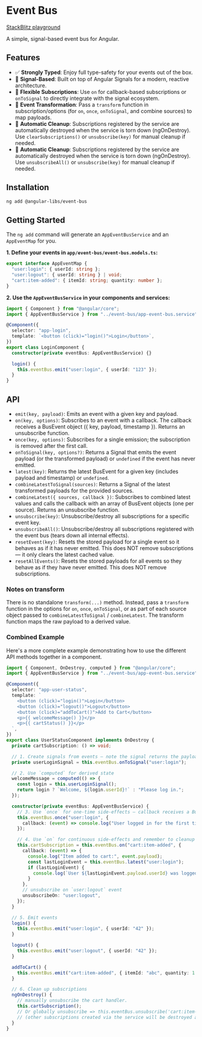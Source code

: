 # Event Bus

[StackBlitz playground](https://stackblitz.com/edit/angular-libs-event-bus?file=src%2Fmain.ts)

A simple, signal-based event bus for Angular.

## Features

- ✅ **Strongly Typed**: Enjoy full type-safety for your events out of the box.
- 🚀 **Signal-Based**: Built on top of Angular Signals for a modern, reactive architecture.
- 📡 **Flexible Subscriptions**: Use `on` for callback-based subscriptions or `onToSignal` to directly integrate with the signal ecosystem.
- 🔄 **Event Transformation**: Pass a `transform` function in subscription/options (for `on`, `once`, `onToSignal`, and combine sources) to map payloads.
- 🧹 **Automatic Cleanup**: Subscriptions registered by the service are automatically destroyed when the service is torn down (ngOnDestroy). Use `clearSubscriptions()` or `unsubscribe(key)` for manual cleanup if needed.
- 🧹 **Automatic Cleanup**: Subscriptions registered by the service are automatically destroyed when the service is torn down (ngOnDestroy). Use `unsubscribeAll()` or `unsubscribe(key)` for manual cleanup if needed.

## Installation

```bash
ng add @angular-libs/event-bus
```

## Getting Started

The `ng add` command will generate an `AppEventBusService` and an `AppEventMap` for you.

**1. Define your events in `app/event-bus/event-bus.models.ts`:**

```typescript
export interface AppEventMap {
  "user:login": { userId: string };
  "user:logout": { userId: string } | void;
  "cart:item-added": { itemId: string; quantity: number };
}
```

**2. Use the `AppEventBusService` in your components and services:**

```typescript
import { Component } from "@angular/core";
import { AppEventBusService } from "../event-bus/app-event-bus.service";

@Component({
  selector: "app-login",
  template: `<button (click)="login()">Login</button>`,
})
export class LoginComponent {
  constructor(private eventBus: AppEventBusService) {}

  login() {
    this.eventBus.emit("user:login", { userId: "123" });
  }
}
```

## API

- `emit(key, payload)`: Emits an event with a given key and payload.
- `on(key, options)`: Subscribes to an event with a callback. The callback receives a BusEvent object ({ key, payload, timestamp }). Returns an unsubscribe function.
- `once(key, options)`: Subscribes for a single emission; the subscription is removed after the first call.
- `onToSignal(key, options?)`: Returns a Signal that emits the event payload (or the transformed payload) or `undefined` if the event has never emitted.
- `latest(key)`: Returns the latest BusEvent for a given key (includes payload and timestamp) or `undefined`.
- `combineLatestToSignal(sources)`: Returns a Signal of the latest transformed payloads for the provided sources.
- `combineLatest({ sources, callback })`: Subscribes to combined latest values and calls the callback with an array of BusEvent objects (one per source). Returns an unsubscribe function.
- `unsubscribe(key)`: Unsubscribe/destroy all subscriptions for a specific event key.
- `unsubscribeAll()`: Unsubscribe/destroy all subscriptions registered with the event bus (tears down all internal effects).
- `resetEvent(key)`: Resets the stored payload for a single event so it behaves as if it has never emitted. This does NOT remove subscriptions — it only clears the latest cached value.
- `resetAllEvents()`: Resets the stored payloads for all events so they behave as if they have never emitted. This does NOT remove subscriptions.

### Notes on transform

There is no standalone `transform(...)` method. Instead, pass a `transform` function in the options for `on`, `once`, `onToSignal`, or as part of each source object passed to `combineLatestToSignal` / `combineLatest`. The transform function maps the raw payload to a derived value.

### Combined Example

Here's a more complete example demonstrating how to use the different API methods together in a component.

```typescript
import { Component, OnDestroy, computed } from "@angular/core";
import { AppEventBusService } from "../event-bus/app-event-bus.service";

@Component({
  selector: "app-user-status",
  template: `
    <button (click)="login()">Login</button>
    <button (click)="logout()">Logout</button>
    <button (click)="addToCart()">Add to Cart</button>
    <p>{{ welcomeMessage() }}</p>
    <p>{{ cartStatus() }}</p>
  `,
})
export class UserStatusComponent implements OnDestroy {
  private cartSubscription: () => void;

  // 1. Create signals from events — note the signal returns the payload (or undefined)
  private userLoginSignal = this.eventBus.onToSignal("user:login");

  // 2. Use `computed` for derived state
  welcomeMessage = computed(() => {
    const login = this.userLoginSignal();
    return login ? `Welcome, ${login.userId}!` : "Please log in.";
  });

  constructor(private eventBus: AppEventBusService) {
    // 3. Use `once` for one-time side-effects — callback receives a BusEvent
    this.eventBus.once("user:login", {
      callback: (event) => console.log("User logged in for the first time:", event.payload.userId),
    });

    // 4. Use `on` for continuous side-effects and remember to cleanup
    this.cartSubscription = this.eventBus.on("cart:item-added", {
      callback: (event) => {
        console.log("Item added to cart:", event.payload);
        const lastLoginEvent = this.eventBus.latest("user:login");
        if (lastLoginEvent) {
          console.log(`User ${lastLoginEvent.payload.userId} was logged in when item was added.`);
        }
      },
      // unsubscribe on `user:logout` event
      unsubscribeOn: "user:logout",
    });
  }

  // 5. Emit events
  login() {
    this.eventBus.emit("user:login", { userId: "42" });
  }

  logout() {
    this.eventBus.emit("user:logout", { userId: "42" });
  }

  addToCart() {
    this.eventBus.emit("cart:item-added", { itemId: "abc", quantity: 1 });
  }

  // 6. Clean up subscriptions
  ngOnDestroy() {
    // manually unsubscribe the cart handler.
    this.cartSubscription();
    // Or globally unsubscribe => this.eventBus.unsubscribe('cart:item-added');
    // (other subscriptions created via the service will be destroyed automatically when the service is torn down)
  }
}
```
